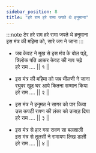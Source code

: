 ```yaml
---
sidebar_position: 8
title: "हरे राम हरे रामा जपते थे हनुमाना"
---
```


:::note टेर
हरे राम हरे रामा जपते थे हनुमाना <br/>
इस मंत्र की महिमा को, सारे जग ने जाना 
:::

- जब केवट ने मुख से इस मंत्र के बोल पड़े, <br/>
त्रिलोक पति आकर केवट की नाव चढ़े <br/>
हरे राम …. 				|| १ || 

- इस मंत्र की महिमा को जब भीलणी ने जाना <br/>
रघुवर खुद घर आये कितना सम्मान किया <br/>
हरे राम …. 				|| २ || 

- इस मंत्र ने हनुमत ने सागर को पार किया <br/>
उस कपटी रावण की लंका को उजाड़ दिया <br/>
हरे राम …. 				|| ३ || 

- इस मंत्र से हार गया रावण सा बलशाली <br/>
इस मंत्र से तुलसी ने रामायण लिख डाली <br/>
हरे राम …. 				|| ४ || 
